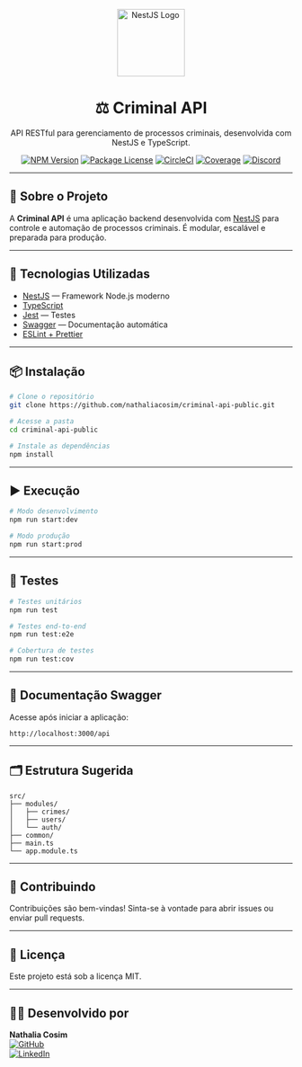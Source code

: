 <p align="center">
  <a href="http://nestjs.com/" target="_blank">
    <img src="https://nestjs.com/img/logo-small.svg" width="120" alt="NestJS Logo" />
  </a>
</p>

<h1 align="center">⚖️ Criminal API</h1>

<p align="center">API RESTful para gerenciamento de processos criminais, desenvolvida com NestJS e TypeScript.</p>

<p align="center">
  <a href="https://www.npmjs.com/~nestjscore" target="_blank"><img src="https://img.shields.io/npm/v/@nestjs/core.svg" alt="NPM Version" /></a>
  <a href="https://www.npmjs.com/~nestjscore" target="_blank"><img src="https://img.shields.io/npm/l/@nestjs/core.svg" alt="Package License" /></a>
  <a href="https://circleci.com/gh/nestjs/nest" target="_blank"><img src="https://img.shields.io/circleci/build/github/nestjs/nest/master" alt="CircleCI" /></a>
  <a href="https://coveralls.io/github/nestjs/nest?branch=master" target="_blank"><img src="https://coveralls.io/repos/github/nestjs/nest/badge.svg?branch=master" alt="Coverage" /></a>
  <a href="https://discord.gg/G7Qnnhy" target="_blank"><img src="https://img.shields.io/discord/520858932762607630?label=Discord&logo=discord" alt="Discord" /></a>
</p>

---

## 📌 Sobre o Projeto

A **Criminal API** é uma aplicação backend desenvolvida com [NestJS](https://nestjs.com/) para controle e automação de processos criminais. É modular, escalável e preparada para produção.

---

## 🚀 Tecnologias Utilizadas

- [NestJS](https://nestjs.com/) — Framework Node.js moderno
- [TypeScript](https://www.typescriptlang.org/)
- [Jest](https://jestjs.io/) — Testes
- [Swagger](https://swagger.io/) — Documentação automática
- [ESLint + Prettier](https://eslint.org/)

---

## 📦 Instalação

```bash
# Clone o repositório
git clone https://github.com/nathaliacosim/criminal-api-public.git

# Acesse a pasta
cd criminal-api-public

# Instale as dependências
npm install
```

---

## ▶️ Execução

```bash
# Modo desenvolvimento
npm run start:dev

# Modo produção
npm run start:prod
```

---

## 🧪 Testes

```bash
# Testes unitários
npm run test

# Testes end-to-end
npm run test:e2e

# Cobertura de testes
npm run test:cov
```

---

## 🔎 Documentação Swagger

Acesse após iniciar a aplicação:

```
http://localhost:3000/api
```

---

## 🗂️ Estrutura Sugerida

```
src/
├── modules/
│   ├── crimes/
│   ├── users/
│   └── auth/
├── common/
├── main.ts
└── app.module.ts
```

---

## 🤝 Contribuindo

Contribuições são bem-vindas! Sinta-se à vontade para abrir issues ou enviar pull requests.

---

## 📄 Licença

Este projeto está sob a licença MIT.

---

## 👩‍💻 Desenvolvido por

**Nathalia Cosim**  
[![GitHub](https://img.shields.io/badge/GitHub-nathaliacosim-181717?style=flat&logo=github)](https://github.com/nathaliacosim)  
[![LinkedIn](https://img.shields.io/badge/LinkedIn-nathaliacosim-blue?style=flat&logo=linkedin)](https://linkedin.com/in/nathaliacosim)
